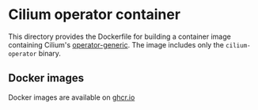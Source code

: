 Cilium operator container
================

This directory provides the Dockerfile for building a container image containing Cilium's [operator-generic](https://github.com/cilium/cilium). The image includes only the `cilium-operator` binary.

Docker images
-------------

Docker images are available on [ghcr.io](https://ghcr.io/cybozu/cilium-operator-generic)
